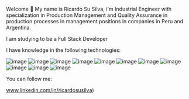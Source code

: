 Welcome 👋
My name is Ricardo Su Silva, i'm Industrial Engineer
with specialization in Production Management and Quality Assurance
in production processes in management positions in companies
in Peru and Argentina.

I am studying to be a Full Stack Developer 

I have knowledge in the following technologies:

![image](https://github.com/RicardoSuSilva/RicardoSuSilva/assets/140461991/2dfd2865-9544-492c-b3eb-20a5d9ccf37c)
![image](https://github.com/RicardoSuSilva/RicardoSuSilva/assets/140461991/eca3131b-cf4a-4799-a059-c00089d004ca)
![image](https://github.com/RicardoSuSilva/RicardoSuSilva/assets/140461991/f0ae4662-a9c7-46f4-9407-ec95e9554ba3)
![image](https://github.com/RicardoSuSilva/RicardoSuSilva/assets/140461991/1d42c93f-220b-453e-b897-0e7c74a91e28)
![image](https://github.com/RicardoSuSilva/RicardoSuSilva/assets/140461991/6ca4c8b5-520f-4af7-98fa-09bc083a2519)
![image](https://github.com/RicardoSuSilva/RicardoSuSilva/assets/140461991/bb488601-e5c5-499b-af27-f6cef05889be)
![image](https://github.com/RicardoSuSilva/RicardoSuSilva/assets/140461991/91391a55-f497-46f1-babf-5eda75b24159)
![image](https://github.com/RicardoSuSilva/RicardoSuSilva/assets/140461991/b0bee077-4ae1-4055-b9b0-06b0ef2c8234)
![image](https://github.com/RicardoSuSilva/RicardoSuSilva/assets/140461991/3de1efa6-0362-44a8-a32c-2534761b6402)
![image](https://github.com/RicardoSuSilva/RicardoSuSilva/assets/140461991/b141d817-5ae8-4e91-80e8-a1e1e083ae30)
![image](https://github.com/RicardoSuSilva/RicardoSuSilva/assets/140461991/9f466498-7876-4c3c-aae7-e18c886c5a0c)

You can follow me:

www.linkedin.com/in/ricardosusilva)









<!---
RicardoSuSilva/RicardoSuSilva is a ✨ special ✨ repository because its `README.md` (this file) appears on your GitHub profile.
You can click the Preview link to take a look at your changes.
--->
